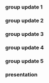 ### group update 1
### group update 2
### group update 3
### group update 4
### group update 5
### presentation